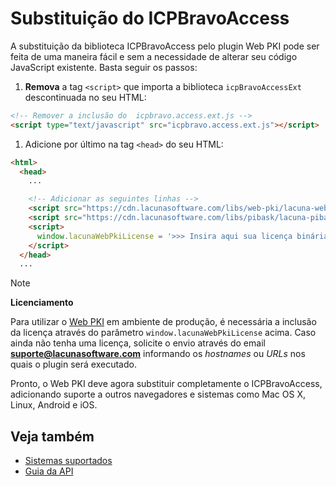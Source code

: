 # Substituição do ICPBravoAccess

A substituição da biblioteca ICPBravoAccess pelo plugin Web PKI pode ser feita 
de uma maneira fácil e sem a necessidade de alterar seu código JavaScript existente.
Basta seguir os passos:


1. **Remova** a tag `<script>` que importa a biblioteca `icpBravoAccessExt` descontinuada no seu HTML:
```html
<!-- Remover a inclusão do  icpbravo.access.ext.js -->
<script type="text/javascript" src="icpbravo.access.ext.js"></script>
```

1. Adicione por último na tag `<head>` do seu HTML:
```html
<html>
  <head>
    ...

    <!-- Adicionar as seguintes linhas -->
    <script src="https://cdn.lacunasoftware.com/libs/web-pki/lacuna-web-pki-2.14.6.min.js"></script>
    <script src="https://cdn.lacunasoftware.com/libs/pibask/lacuna-pibask-1.0.1.js"></script>
    <script>
	  window.lacunaWebPkiLicense = '>>> Insira aqui sua licença binária do Web PKI <<<';
    </script>
  </head>
  ...
```

> [!NOTE]
> **Licenciamento**
>
> Para utilizar o [Web PKI](http://docs.lacunasoftware.com/en-us/articles/web-pki/index.html) em 
> ambiente de produção, é necessária a inclusão da licença através do parâmetro `window.lacunaWebPkiLicense`
> acima. Caso ainda não tenha uma licença, solicite o envio através do email **[suporte@lacunasoftware.com](mailto:suporte@lacunasoftware.com)**
> informando os *hostnames* ou *URLs* nos quais o plugin será executado.

Pronto, o Web PKI deve agora substituir completamente o ICPBravoAccess, adicionando suporte a outros navegadores
e sistemas como Mac OS X, Linux, Android e iOS.

## Veja também

* [Sistemas suportados](https://docs.lacunasoftware.com/articles/web-pki/browser-support)
* [Guia da API](https://docs.lacunasoftware.com/content/typedocs/web-pki/classes/_lacuna_web_pki_d_.lacunawebpki)